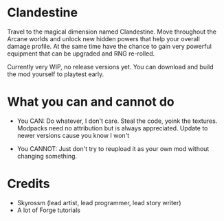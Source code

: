 # Clandestine
 Travel to the magical dimension named Clandestine. Move throughout the Arcane worlds and unlock new hidden powers that help your overall damage profile. At the same time have the chance to gain very powerful equipment that can be upgraded and RNG re-rolled.
 
Currently very WIP, no release versions yet. You can download and build the mod yourself to playtest early.
 
# What you can and cannot do
- You CAN:
    Do whatever, I don't care. Steal the code, yoink the textures.
    Modpacks need no attribution but is always appreciated.
    Update to newer versions cause you know I won't

- You CANNOT:
    Just don't try to reupload it as your own mod without changing something.
    
# Credits
- Skyrossm (lead artist, lead programmer, lead story writer)
- A lot of Forge tutorials
